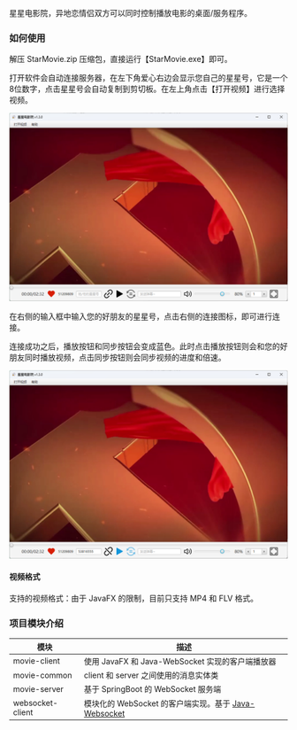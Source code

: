 星星电影院，异地恋情侣双方可以同时控制播放电影的桌面/服务程序。



### 如何使用

解压 StarMovie.zip 压缩包，直接运行【StarMovie.exe】即可。

打开软件会自动连接服务器，在左下角爱心右边会显示您自己的星星号，它是一个8位数字，点击星星号会自动复制到剪切板。在左上角点击【打开视频】进行选择视频。

![image-20230107191059319](readme.assets/image-20230107191059319.png)

在右侧的输入框中输入您的好朋友的星星号，点击右侧的连接图标，即可进行连接。

连接成功之后，播放按钮和同步按钮会变成蓝色。此时点击播放按钮则会和您的好朋友同时播放视频，点击同步按钮则会同步视频的进度和倍速。

![image-20230107190907452](readme.assets/image-20230107190907452.png)





#### 视频格式

支持的视频格式：由于 JavaFX 的限制，目前只支持 MP4 和 FLV 格式。




### 项目模块介绍

| 模块             | 描述                                                         |
| ---------------- | ------------------------------------------------------------ |
| movie-client     | 使用 JavaFX 和 Java-WebSocket 实现的客户端播放器             |
| movie-common     | client 和 server 之间使用的消息实体类                        |
| movie-server     | 基于 SpringBoot 的 WebSocket 服务端                          |
| websocket-client | 模块化的 WebSocket 的客户端实现。基于 [Java-Websocket](https://github.com/TooTallNate/Java-WebSocket) |





